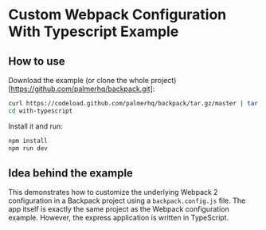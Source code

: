 # Custom Webpack Configuration With Typescript Example

## How to use

Download the example (or clone the whole project)[https://github.com/palmerhq/backpack.git]:

```bash
curl https://codeload.github.com/palmerhq/backpack/tar.gz/master | tar -xz --strip=2 backpack-master/examples/with-typescript
cd with-typescript
```

Install it and run:

```bash
npm install
npm run dev
```

## Idea behind the example

This demonstrates how to customize the underlying Webpack 2 configuration in a Backpack project using a `backpack.config.js` file.
The app itself is exactly the same project as the Webpack configuration example. However, the express application is written in TypeScript.
